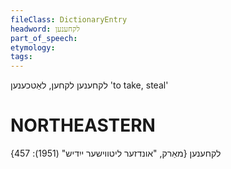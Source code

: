```yaml
---
fileClass: DictionaryEntry
headword: לקחענען
part_of_speech: 
etymology: 
tags: 
---
```

לקחענען
לקחען, לאַטכענען
'to take, steal'

NORTHEASTERN
==============

לקחענען
{מאַרק, "אונדזער ליטווישער ייִדיש" (1951): 457}
